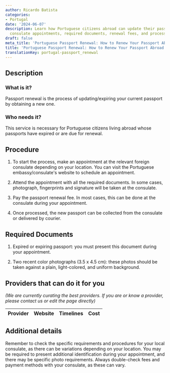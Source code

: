 ```yaml
---
author: Ricardo Batista
categories:
- Portugal
date: '2024-06-07'
description: Learn how Portuguese citizens abroad can update their passports through
  consulate appointments, required documents, renewal fees, and processing timelines.
draft: false
meta_title: 'Portuguese Passport Renewal: How to Renew Your Passport Abroad'
title: 'Portuguese Passport Renewal: How to Renew Your Passport Abroad'
translationKey: portugal-passport_renewal
---
```



## Description
### What is it?
Passport renewal is the process of updating/expiring your current passport by obtaining a new one. 

### Who needs it?
This service is necessary for Portuguese citizens living abroad whose passports have expired or are due for renewal.

## Procedure

1. To start the process, make an appointment at the relevant foreign consulate depending on your location. You can visit the Portuguese embassy/consulate's website to schedule an appointment.

2. Attend the appointment with all the required documents. In some cases, photograph, fingerprints and signature will be taken at the consulate. 

3. Pay the passport renewal fee. In most cases, this can be done at the consulate during your appointment.

4. Once processed, the new passport can be collected from the consulate or delivered by courier. 

## Required Documents

1. Expired or expiring passport: you must present this document during your appointment. 

2. Two recent color photographs (3.5 x 4.5 cm): these photos should be taken against a plain, light-colored, and uniform background.

## Providers that can do it for you

_(We are currently curating the best providers. If you are or know a provider, please contact us or edit the page directly)_

| Provider        |     Website     |     Timelines    |       Cost      |
| --------------- | --------------- |  :-------------: | :-------------: |

## Additional details
Remember to check the specific requirements and procedures for your local consulate, as there can be variations depending on your location. You may be required to present additional identification during your appointment, and there may be specific photo requirements. Always double-check fees and payment methods with your consulate, as these can vary.